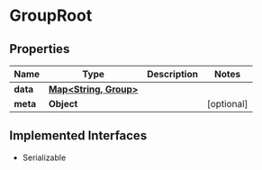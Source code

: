 

# GroupRoot


## Properties

Name | Type | Description | Notes
------------ | ------------- | ------------- | -------------
**data** | [**Map&lt;String, Group&gt;**](Group.md) |  | 
**meta** | **Object** |  |  [optional]


## Implemented Interfaces

* Serializable


